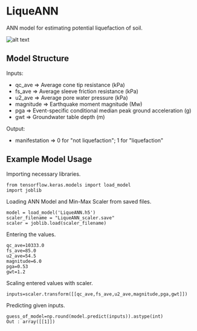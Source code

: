 # LiqueANN

ANN model for estimating potential liquefaction of soil.

![alt text](https://cdn.britannica.com/84/152184-050-0C74FF5D/qualities-soil.jpg)

## Model Structure

Inputs:

- qc_ave => Average cone tip resistance (kPa)
- fs_ave => Average sleeve friction resistance (kPa)
- u2_ave => Average pore water pressure (kPa)
- magnitude => Earthquake moment magnitude (Mw)
- pga => Event-specific conditional median peak ground acceleration (g)
- gwt => Groundwater table depth (m)
 
Output:

- manifestation => 0 for "not liquefaction"; 1 for "liquefaction"

## Example Model Usage

Importing necessary libraries.

```
from tensorflow.keras.models import load_model
import joblib
```

Loading ANN Model and Min-Max Scaler from saved files.

```
model = load_model('LiqueANN.h5')
scaler_filename = "LiqueANN_scaler.save"
scaler = joblib.load(scaler_filename) 
```

Entering the values.

```
qc_ave=10333.0
fs_ave=85.0
u2_ave=54.5
magnitude=6.0
pga=0.53
gwt=1.2
```

Scaling entered values with scaler.

```
inputs=scaler.transform([[qc_ave,fs_ave,u2_ave,magnitude,pga,gwt]])
```

Predicting given inputs.

```
guess_of_model=np.round(model.predict(inputs)).astype(int)
Out : array([[1]])
```

